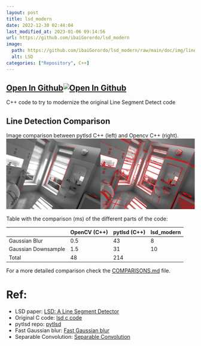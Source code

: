 ```yaml
---
layout: post
title: lsd_modern
date: 2022-12-30 02:44:04 
last_modified_at: 2023-01-06 09:14:56 
url: https://github.com/ibaiGorordo/lsd_modern
image:
  path: https://github.com/ibaiGorordo/lsd_modern/raw/main/doc/img/lines.jpg
  alt: LSD
categories: ["Repository", C++]
---
```


## [Open In Github](https://github.com/ibaiGorordo/lsd_modern)[![Open In Github](https://icons-for-free.com/download-icon-part+1+github-1320568339880199515_0.svg)](https://github.com/ibaiGorordo/lsd_modern)

 C++ code to try to modernize the original Line Segment Detect code

## Line Detection Comparison
Image comparison between pytlsd C++ (left) and Opencv C++ (right).
![LSD](https://github.com/ibaiGorordo/lsd_modern/raw/main/doc/img/lines.jpg)


Table with the comparison (ms) of the different parts of the code:

|                     | OpenCV (C++) | pytlsd (C++) | lsd_modern |
|---------------------|--------------|--------------|------------|
| Gaussian Blur       | 0.5          | 43           | 8          |
| Gaussian Downsample | 1.5          | 31           | 10         |
| Total               | 48           | 214          |            |

For a more detailed comparison check the [COMPARISONS.md](https://github.com/ibaiGorordo/lsd_modern/blob/main/COMPARISONS.md) file.

# Ref:
- LSD paper: [LSD: A Line Segment Detector](https://www.ipol.im/pub/art/2012/gjmr-lsd/)
- Original C code: [lsd c code](https://github.com/theWorldCreator/LSD)
- pytlsd repo: [pytlsd](https://github.com/rpautrat/pytlsd)
- Fast Gaussian blur: [Fast Gaussian blur](http://blog.ivank.net/fastest-gaussian-blur.html)
- Separable Convolution: [Separable Convolution](https://github.com/chaowang15/fast-image-convolution-cpp)


